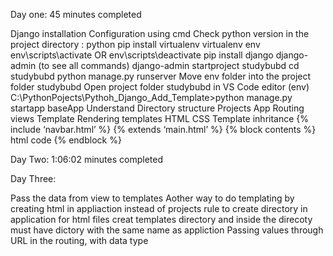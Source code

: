 Day one:
45 minutes completed 

Django installation
Configuration using cmd
Check python version in the project directory : python
pip install virtualenv
virtualenv env
env\scripts\activate OR env\scripts\deactivate
pip install django
django-admin (to see all commands)
django-admin startproject studybubd
cd studybubd
python manage.py runserver
Move env folder into the project folder studybubd
Open project folder studybubd in VS Code editor
(env) C:\PythonPojects\Pythoh_Django_Add_Template>python manage.py startapp baseApp
Understand Directory structure 
Projects
App
Routing
views 
Template 
Rendering templates
HTML CSS
Template inhritance
{% include ‘navbar.html’ %}
{% extends ‘main.html’ %}
{% block contents %} html code {% endblock %}


Day Two:
1:06:02 minutes completed 

Day Three:

Pass the data from view to templates
Aother way to do templating by creating html in appliaction instead of projects
rule to create directory in application for html files
creat templates directory and inside the direcoty must have dictory with the same name as appliction
Passing values through URL in the routing, with data type